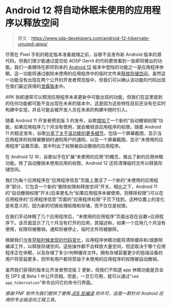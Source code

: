 # Android 12 将自动休眠未使用的应用程序以释放空间

> 原文：<https://www.xda-developers.com/android-12-hibernate-unused-apps/>

尽管在 Pixel 手机的稳定版本准备就绪之前，谷歌不会发布新 Android 版本的源代码，但我们很少能通过提交给 AOSP Gerrit 的代码更改看到一些即将推出的功能。我们一直期待在即将到来的 [Android 12](https://www.xda-developers.com/android-12/) 版本中登陆的功能之一是应用程序休眠，这一功能将通过删除未使用的应用程序中的临时文件来[释放存储空间](https://www.xda-developers.com/android-12-hibernate-apps/)。虽然这一功能没有出现在两个公开的开发者预览版中，但我们可以确认该功能的代码出现在我们最近获得的[泄露版本](https://www.xda-developers.com/android-12-beta-features-leak/)中。

APK 拆卸通常可以预测应用程序未来更新中可能出现的功能，但我们在这里提到的任何功能都可能不会出现在未来的版本中。这是因为这些特性目前还没有在实时构建中实现，并且可能会被开发人员在未来的构建中随时引入。

随着 Android 11 开发者预览版 3 的发布，谷歌[增加了](https://www.xda-developers.com/android-11-developer-preview-3-changes/#:~:text=App%20permissions%20can%20be%20automatically%20revoked%20if%20the%20app%20hasn%E2%80%99t%20been%20used%20for%20months)一个新的“自动撤销权限”功能，如果应用程序几个月没有使用，就会撤销该应用程序的权限。随着 Android 11 的稳定发布，谷歌[分享了关于该功能的更多细节](https://www.xda-developers.com/android-11-developer-preview-3-changes/#:~:text=App%20permissions%20can%20be%20automatically%20revoked%20if%20the%20app%20hasn%E2%80%99t%20been%20used%20for%20months)，包括一个屏幕截图，显示当应用程序的权限被撤销时通知用户的通知，以及一个屏幕截图，显示“未使用的应用程序”设置页面，其中列出了权限被自动撤销的应用程序。

在 Android 12 中，谷歌似乎在扩展“未使用的应用”的概念，推出了新的应用休眠功能。除了自动撤销未使用应用的权限，Android 12 还将清理临时文件以释放存储空间。

我们为每个应用程序在“应用程序信息”页面上激活了一个新的“未使用的应用程序”部分，它包含一个新的“删除权限和释放空间”开关。相比之下，Android 11 的“自动撤销权限”开关(后来更名为“如果应用程序未被使用，则移除权限”)可以在应用程序的“应用程序信息”页面的“应用程序权限”子页下找到。这种位置上的变化是有意义的，因为新的切换处理权限和存储，而不仅仅是权限。

在我们手动休眠了几个应用程序后，“未使用的应用程序”页面出现在设置>应用程序下。该页面显示了几个月没有打开的应用，其描述称，如果一个应用几个月没有使用，权限将被撤销，通知将被停止，临时文件将被删除。

根据我们[今年早些时候发现的代码变化](https://www.xda-developers.com/android-12-hibernate-apps/)，应用程序休眠功能将清除缓存和/或删除编译工件，以释放存储空间。这些操作都不会释放大量空间，但这取决于哪个应用程序正在休眠，以及存储了多少/何种缓存文件。拥有存储容量更少的低端设备的用户将受益更多，但所有用户都将受益于未使用的应用程序的权限被自动撤销。

虽然我们获得的版本比开发者预览版 2 更新，但我们不知道 app 休眠功能是否会在 DP3 或 Beta 1 中公开亮相。但是，一旦它可用，就可以通过“`cmd app_hibernation`”命令访问它的命令行界面。

*感谢 PNF 软件为我们提供了使用* *[JEB 反编译](https://www.pnfsoftware.com/?aid=xdadev)* *的许可，这是一款针对 Android 应用的专业级逆向工程工具。*